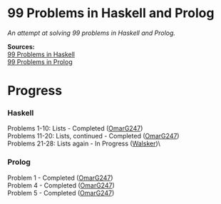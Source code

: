 # 99 Problems in Haskell and Prolog
*An attempt at solving 99 problems in Haskell and Prolog.*

**Sources:**\
[99 Problems in Haskell](https://wiki.haskell.org/H-99:_Ninety-Nine_Haskell_Problems)\
[99 Problems in Prolog](http://www.ic.unicamp.br/~meidanis/courses/mc336/2009s2/prolog/problemas/)

# Progress
### Haskell
Problems 1-10: Lists - Completed ([OmarG247](https://github.com/OmarG247))\
Problems 11-20: Lists, continued - Completed ([OmarG247](https://github.com/OmarG247))\
Problems 21-28: Lists again - In Progress ([Walsker](https://github.com/walsker))\
<!---
Problems 31-41: Arithmetic\
Problems 46-50: Logic and codes\
Problems 54A-60: Binary trees\
Problems 61-69: Binary trees, continued\
Problems 70B-73: Multiway trees\
Problems 80-89: Graphs\
Problems 90-94: Miscellaneous problems\
Problems 95-99: Miscellaneous problems, continued
--->
### Prolog
Problem 1 - Completed ([OmarG247](https://github.com/OmarG247))\
Problem 4 - Completed ([OmarG247](https://github.com/OmarG247))\
Problem 5 - Completed ([OmarG247](https://github.com/OmarG247))
